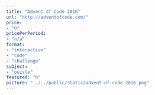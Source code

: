 ```yaml
---
title: "Advent of Code 2016"
url: "http://adventofcode.com/"
price: 
- "0"
pricePerPeriod: 
- "n/a"
format: 
- "interactive"
- "code"
- "challenge"
subject: 
- "puzzle"
featured: "n"
picture: "../../public/static/advent-of-code-2016.png"
---
```

